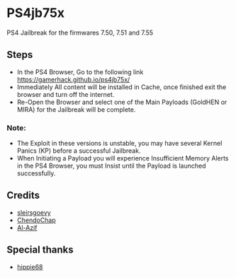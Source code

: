 # PS4jb75x

PS4 Jailbreak for the firmwares 7.50, 7.51 and 7.55

## Steps

- In the PS4 Browser, Go to the following link https://gamerhack.github.io/ps4jb75x/
- Immediately All content will be installed in Cache, once finished exit the browser and turn off the internet.
- Re-Open the Browser and select one of the Main Payloads (GoldHEN or MIRA) for the Jailbreak will be complete.

### Note:
- The Exploit in these versions is unstable, you may have several Kernel Panics (KP) before a successful Jailbreak.
- When Initiating a Payload you will experience Insufficient Memory Alerts in the PS4 Browser, you must Insist until the Payload is launched successfully.

## Credits

- [sleirsgoevy](https://github.com/sleirsgoevy)
- [ChendoChap](https://github.com/ChendoChap)
- [Al-Azif](https://github.com/Al-Azif)

## Special thanks
- [hippie68](https://github.com/hippie68)
